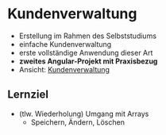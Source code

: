 # Kundenverwaltung

- Erstellung im Rahmen des Selbststudiums
- einfache Kundenverwaltung
- erste vollständige Anwendung dieser Art
- **zweites Angular-Projekt mit Praxisbezug**
- Ansicht: [Kundenverwaltung](https://mb89-kundenverwaltung.web.app)

## Lernziel
- (tlw. Wiederholung) Umgang mit Arrays
    - Speichern, Ändern, Löschen


